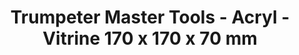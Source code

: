 ---
layout: product
title: "Trumpeter Master Tools - Acryl - Vitrine 170 x 170 x 70 mm"
price: "N/A" 
desc: "N/A"
img_path: "/assets/img/TRU09812.jpg"
brand: "N/A"
available: false
special_offer: false
new: false
soon: false
cat: "0N/A"
subcat: "0N/A"
subsubcat: "0N/A"
sifra: "TRU09812"
popular: true
---